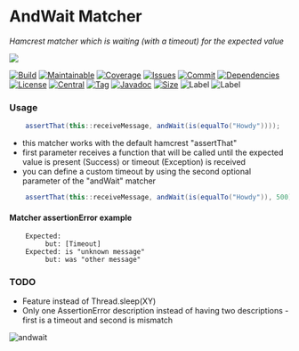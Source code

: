 # AndWait Matcher
*Hamcrest matcher which is waiting (with a timeout) for the expected value* 

[![](https://img.shields.io/static/v1?label=Sponsor&message=%E2%9D%A4&logo=GitHub&color=%23fe8e86)](https://github.com/sponsors/YunaBraska)

[![Build][build_shield]][build_link]
[![Maintainable][maintainable_shield]][maintainable_link]
[![Coverage][coverage_shield]][coverage_link]
[![Issues][issues_shield]][issues_link]
[![Commit][commit_shield]][commit_link]
[![Dependencies][dependency_shield]][dependency_link]
[![License][license_shield]][license_link]
[![Central][central_shield]][central_link]
[![Tag][tag_shield]][tag_link]
[![Javadoc][javadoc_shield]][javadoc_link]
[![Size][size_shield]][size_shield]
![Label][label_shield]
![Label][java_version]

### Usage
```java
    assertThat(this::receiveMessage, andWait(is(equalTo("Howdy"))));
```
* this matcher works with the default hamcrest "assertThat"
* first parameter receives a function that will be called until the expected value is present (Success) or timeout (Exception) is received
* you can define a custom timeout by using the second optional parameter of the "andWait" matcher 
```java
    assertThat(this::receiveMessage, andWait(is(equalTo("Howdy")), 500));
```

#### Matcher assertionError example
```text
    Expected:
         but: [Timeout]
    Expected: is "unknown message"
         but: was "other message"
```

### TODO
* Feature instead of Thread.sleep(XY)
* Only one AssertionError description instead of having two descriptions - first is a timeout and second is mismatch

![andwait](andwait.jpg "andwait")

[build_shield]: https://github.com/YunaBraska/and-wait-matcher/workflows/JAVA_CI/badge.svg
[build_link]: https://github.com/YunaBraska/and-wait-matcher/actions?query=workflow%3AJAVA_CI
[maintainable_shield]: https://img.shields.io/codeclimate/maintainability/YunaBraska/and-wait-matcher?style=flat-square
[maintainable_link]: https://codeclimate.com/github/YunaBraska/and-wait-matcher/maintainability
[coverage_shield]: https://img.shields.io/codeclimate/coverage/YunaBraska/and-wait-matcher?style=flat-square
[coverage_link]: https://codeclimate.com/github/YunaBraska/and-wait-matcher/test_coverage
[issues_shield]: https://img.shields.io/github/issues/YunaBraska/and-wait-matcher?style=flat-square
[issues_link]: https://github.com/YunaBraska/and-wait-matcher/commits/master
[commit_shield]: https://img.shields.io/github/last-commit/YunaBraska/and-wait-matcher?style=flat-square
[commit_link]: https://github.com/YunaBraska/and-wait-matcher/issues
[license_shield]: https://img.shields.io/github/license/YunaBraska/and-wait-matcher?style=flat-square
[license_link]: https://github.com/YunaBraska/and-wait-matcher/blob/master/LICENSE
[dependency_shield]: https://img.shields.io/librariesio/github/YunaBraska/and-wait-matcher?style=flat-square
[dependency_link]: https://libraries.io/github/YunaBraska/and-wait-matcher
[central_shield]: https://img.shields.io/maven-central/v/berlin.yuna/and-wait-matcher?style=flat-square
[central_link]:https://search.maven.org/artifact/berlin.yuna/and-wait-matcher
[tag_shield]: https://img.shields.io/github/v/tag/YunaBraska/and-wait-matcher?style=flat-square
[tag_link]: https://github.com/YunaBraska/and-wait-matcher/releases
[javadoc_shield]: https://javadoc.io/badge2/berlin.yuna/and-wait-matcher/javadoc.svg?style=flat-square
[javadoc_link]: https://javadoc.io/doc/berlin.yuna/and-wait-matcher
[size_shield]: https://img.shields.io/github/repo-size/YunaBraska/and-wait-matcher?style=flat-square
[label_shield]: https://img.shields.io/badge/Yuna-QueenInside-blueviolet?style=flat-square
[gitter_shield]: https://img.shields.io/gitter/room/YunaBraska/nats-streaming-server-embedded?style=flat-square
[gitter_link]: https://gitter.im/nats-streaming-server-embedded/Lobby
[java_version]: https://img.shields.io/badge/java-17-blueviolet?style=flat-square

